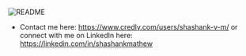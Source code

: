 ![README](https://user-images.githubusercontent.com/58113556/113724761-4d795400-9710-11eb-8778-abec45c172ce.png)

- Contact me here: https://www.credly.com/users/shashank-v-m/ or connect with me on LinkedIn here: https://linkedin.com/in/shashankmathew
